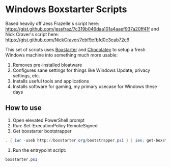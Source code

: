 # Windows Boxstarter Scripts

Based heavily off Jess Frazelle's script here: https://gist.github.com/jessfraz/7c319b046daa101a4aaef937a20ff41f
and Nick Craver's script here: https://gist.github.com/NickCraver/7ebf9efbfd0c3eab72e9

This set of scripts uses [Boxstarter](https://boxstarter.org/) and [Chocolatey](https://chocolatey.org/) to setup a fresh Windows machine into something much more usable:
1. Removes pre-installed bloatware
1. Configures sane settings for things like Windows Update, privacy settings, etc.
1. Installs useful tools and applications
1. Installs software for gaming, my primary usecase for Windows these days

## How to use
1. Open elevated PowerShell prompt
1. Run: Set-ExecutionPolicy RemoteSigned
1. Get boxstarter bootstrapper
```powershell
. { iwr -useb http://boxstarter.org/bootstrapper.ps1 } | iex; get-boxstarter -Force
```
1. Run the entrypoint script: 
```powershell
boxstarter.ps1
```

